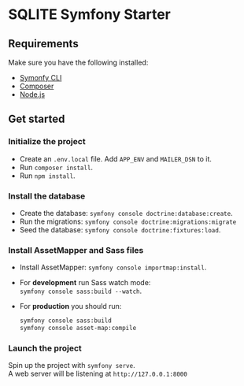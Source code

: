 # SQLITE Symfony Starter

## Requirements

Make sure you have the following installed:

- [Symonfy CLI](https://symfony.com/download)
- [Composer](https://getcomposer.org/)
- [Node.js](https://nodejs.org/en/)

## Get started

### Initialize the project

- Create an `.env.local` file. Add `APP_ENV` and `MAILER_DSN` to it.
- Run `composer install`.
- Run `npm install`.

### Install the database

- Create the database: `symfony console doctrine:database:create`.
- Run the migrations: `symfony console doctrine:migrations:migrate`
- Seed the database: `symfony console doctrine:fixtures:load`.

### Install AssetMapper and Sass files

- Install AssetMapper: `symfony console importmap:install`.

- For **development** run Sass watch mode:  
  `symfony console sass:build --watch`.

- For **production** you should run:
  ```bash
  symfony console sass:build
  symfony console asset-map:compile
  ```

### Launch the project

Spin up the project with `symfony serve`.  
A web server will be listening at `http://127.0.0.1:8000`
